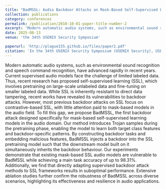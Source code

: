 ```yaml
---
title: "BadMSSL: Audio Backdoor Attacks on Mask-Based Self-Supervised Learning"
collection: publications
category: conferences
permalink: /publication/2010-10-01-paper-title-number-2
excerpt: 'Modern automatic audio systems, such as environmental sound recognition and speech command recognition, have advanced rapidly in recent years. Current supervised audio models face the challenge of limited labeled data. Thus, recent research has proposed self-supervised learning (SSL), which involves pretraining on large-scale unlabeled data and fine-tuning on smaller labeled data. While SSL is inherently resistant to direct data tampering, recent works have revealed its vulnerabilities to backdoor attacks. However, most previous backdoor attacks on SSL focus on contrastive-based SSL, with little attention paid to mask-based models in the audio field. To fill this gap, we propose BadMSSL, the first backdoor attack designed specifically for mask-based self-supervised learning models in the audio domain. Our method introduces Trojan samples during the pretraining phase, enabling the model to learn both target class features and backdoor-specific patterns. By constructing backdoor tasks and embedding malicious features, BadMSSL injects a backdoor into the SSL pretraining model such that the downstream model built on it simultaneously inherits the backdoor behaviour. Our experiments demonstrate that existing mask-based SSL audio models are vulnerable to BadMSSL while achieving a main task accuracy of up to 98.31%. Additionally, we find that directly adapting supervised backdoor attack methods to SSL frameworks results in suboptimal performance. Extensive ablation studies further confirm the robustness of BadMSSL across diverse scenarios, highlighting its effectiveness and resilience in audio applications.'
date: 2025-08-13
venue: 'the 34th USENIX Security Symposium'

paperurl: 'http://plague155.github.io/files/paper2.pdf'
citation: 'In the 34th USENIX Security Symposium (USENIX Security), USENIX Association, 2025'
---
```


Modern automatic audio systems, such as environmental sound recognition and speech command recognition, have advanced rapidly in recent years. Current supervised audio models face the challenge of limited labeled data. Thus, recent research has proposed self-supervised learning (SSL), which involves pretraining on large-scale unlabeled data and fine-tuning on smaller labeled data. While SSL is inherently resistant to direct data tampering, recent works have revealed its vulnerabilities to backdoor attacks. However, most previous backdoor attacks on SSL focus on contrastive-based SSL, with little attention paid to mask-based models in the audio field. To fill this gap, we propose BadMSSL, the first backdoor attack designed specifically for mask-based self-supervised learning models in the audio domain. Our method introduces Trojan samples during the pretraining phase, enabling the model to learn both target class features and backdoor-specific patterns. By constructing backdoor tasks and embedding malicious features, BadMSSL injects a backdoor into the SSL pretraining model such that the downstream model built on it simultaneously inherits the backdoor behaviour. Our experiments demonstrate that existing mask-based SSL audio models are vulnerable to BadMSSL while achieving a main task accuracy of up to 98.31%. Additionally, we find that directly adapting supervised backdoor attack methods to SSL frameworks results in suboptimal performance. Extensive ablation studies further confirm the robustness of BadMSSL across diverse scenarios, highlighting its effectiveness and resilience in audio applications.
